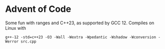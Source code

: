 # Advent of Code

Some fun with ranges and C++23, as supported by GCC 12. Compiles on Linux with
```
g++-12 -std=c++23 -O3 -Wall -Wextra -Wpedantic -Wshadow -Wconversion -Werror src.cpp
```
